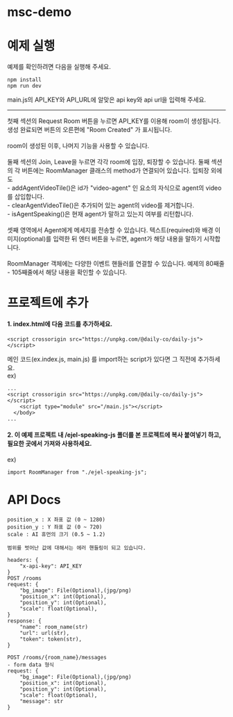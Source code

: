# msc-demo

# 예제 실행

예제를 확인하려면 다음을 실행해 주세요.

```
npm install
npm run dev
```

main.js의 API_KEY와 API_URL에 알맞은 api key와 api url을 입력해 주세요.

<hr />
첫째 섹션의 Request Room 버튼을 누르면 API_KEY를 이용해 room이 생성됩니다.
생성 완료되면 버튼의 오른편에 "Room Created" 가 표시됩니다.
<br /><br />
room이 생성된 이후, 나머지 기능을 사용할 수 있습니다.
<br /><br />
둘째 섹션의 Join, Leave을 누르면 각각 room에 입장, 퇴장할 수 있습니다.
둘째 섹션의 각 버튼에는 RoomManager 클래스의 method가 연결되어 있습니다.
입퇴장 외에도
<br />
 - addAgentVideoTile()은 id가 "video-agent" 인 요소의 자식으로 agent의 video를 삽입합니다.<br />
 - clearAgentVideoTile()은 추가되어 있는 agent의 video를 제거합니다.<br />
 - isAgentSpeaking()은 현재 agent가 말하고 있는지 여부를 리턴합니다.
<br /><br />
셋째 영역에서 Agent에게 메세지를 전송할 수 있습니다.
텍스트(required)와 배경 이미지(optional)를 입력한 뒤 엔터 버튼을 누르면, agent가 해당 내용을 말하기 시작합니다.
<br /><br />
RoomManager 객체에는 다양한 이벤트 핸들러를 연결할 수 있습니다. 예제의 80째줄 - 105째줄에서 해당 내용을 확인할 수 있습니다.

# 프로젝트에 추가

#### 1. index.html에 다음 코드를 추가하세요.

```
<script crossorigin src="https://unpkg.com/@daily-co/daily-js"></script>
```

메인 코드(ex.index.js, main.js) 를 import하는 script가 있다면 그 직전에 추가하세요.<br />
ex)

```
...
<script crossorigin src="https://unpkg.com/@daily-co/daily-js"></script>
    <script type="module" src="/main.js"></script>
  </body>
...
```

#### 2. 이 예제 프로젝트 내 /ejel-speaking-js 폴더를 본 프로젝트에 복사 붙여넣기 하고, 필요한 곳에서 가져와 사용하세요.<br />

ex)

```
import RoomManager from "./ejel-speaking-js";
```

# API Docs

```
position_x : X 좌표 값 (0 ~ 1280)
position_y : Y 좌표 값 (0 ~ 720)
scale : AI 휴먼의 크기 (0.5 ~ 1.2)

범위를 벗어난 값에 대해서는 에러 핸들링이 되고 있습니다.

headers: {
	"x-api-key": API_KEY
}
POST /rooms
request: {
	"bg_image": File(Optional),(jpg/png)
	"position_x": int(Optional),
	"position_y": int(Optional),
	"scale": float(Optional),
}
response: {
	"name": room_name(str)
	"url": url(str),
	"token": token(str),
}

POST /rooms/{room_name}/messages
- form data 형식
request: {
	"bg_image": File(Optional),(jpg/png)
	"position_x": int(Optional),
	"position_y": int(Optional),
	"scale": float(Optional),
	"message": str
}
```
